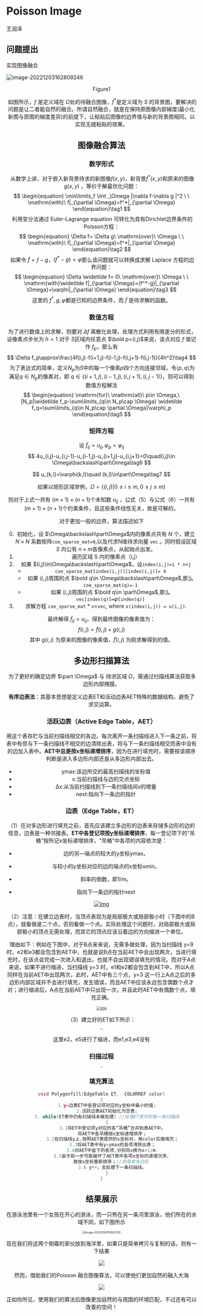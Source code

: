 # Poisson Image

王润泽

## 问题提出

实现图像融合

![image-20221203162809246](C:\Users\Lenovo\AppData\Roaming\Typora\typora-user-images\image-20221203162809246.png)

<center>Figure1

​	如图所示，$f$ 是定义域在 $\Omega$处的待融合图像，$f^*$是定义域为 $S$ 的背景图，要解决的问题是让二者能自然的融合。所谓自然融合，就是在保持原图像内部梯度(最小化新图与原图的梯度差异)的前提下，让粘贴后图像的边界值与新的背景图相同，以实现无缝粘贴的效果。

## 图像融合算法

### 数学形式

​	从数学上讲，对于嵌入新背景待求的新图像$f(x,y)$，新背景$f^*(x,y)$和原来的图像 $g(x,y)$ ，等价于解最优化问题：
$$
\begin{equation}
		\min\limits_f \iint _\Omega |\nabla f-\nabla g |^2 \ \ \mathrm{with}\ f|_{\partial \Omega}=f^*|_{\partial \Omega}
	\end{equation}\tag1
$$
​	利用变分法通过 Euler-Lagrange equation 可转化为具有Dirichlet边界条件的Poisson方程：
$$
\begin{equation}
		\Delta f= \Delta  g\ \mathrm{over}\ \Omega \ \ \mathrm{with}\ f|_{\partial \Omega}=f^*|_{\partial \Omega}
	\end{equation}\tag2
$$
​	如果令 $\widetilde f=f-g$，$(f^*-g)=\varphi$那么该问题就可以转换成求解 Laplace 方程的边界问题：
$$
\begin{equation}
		\Delta \widetilde f= 0\ \mathrm{over}\ \Omega \ \ \mathrm{with}\widetilde f|_{\partial \Omega}=(f^*-g)|_{\partial \Omega}=\varphi|_{\partial \Omega}
	\end{equation}\tag3
$$
这里的 $f^*, g, \varphi$都是已知的边界条件，而 $\widetilde f$ 是待求解的函数。

### 数值方程

​	为了进行数值上的求解，则要对 $\Delta f$ 离散化处理，处理方式利用有限差分的形式，设像素点步长为 $h=1$ 对于 $S$区域内任意点 $\bold p=(i,j)$来说，该点对应 $f$ 值记作 $f_p$，那么有
$$
\Delta f_p\approx\frac{4f(i,j)-f(i+1,j)-f(i-1,j)-f(i,j+1)-f(i,j-1)}{4h^2}\tag4
$$
​	为了表达式的简单，定义$N_p$为$S$中的每一个像素$p$四个方向连接邻域，令$\left<p,q\right>$为满足$q\in N_p$的像素对，即 $q\in\{(i+1,j),(i-1,j),(i,j+1),(i,j-1)\}$，则可以得到数值方程解法
$$
\begin{equation}
		\mathrm{for}\ \mathrm{all}\ p\in \Omega,\ |N_p|\widetilde f_p-\sum\limits_{q\in N_p\cap \Omega} \widetilde f_q=\sum\limits_{q\in N_p\cap \partial \Omega}\varphi_p
	\end{equation}\tag5
$$

### 矩阵方程

设 $\widetilde f_{ij}=u_{ij},\varphi_p=\varphi_{ij}$
$$
4u_{i,j}-u_{i,j-1}-u_{i-1,j}-u_{i+1,j}-u_{i,j+1}=0\quad(i,j)\in \Omega\backslash\part\Omega\tag6
$$

$$
u_{k,l}=\varphi(k,l)\quad (k,l)\in\part\Omega\tag7
$$



如果以矩形区域举例，$\Omega=\{(i,j)|0\le i\le m,0\le j\le m\}$

则对于上式一共有 $(m+1)\times (n+1)$个未知数 $u_{ij}$ ，公式（5）与公式（6）一共有 $(m+1)\times (n+1)$个约束条件，且这些条件线性无关，故是可解的。

对于更加一般的边界，算法描述如下

0. 初始化，设 $\Omega\backslash\part\Omega$内的像素点共有 $N$ 个，建立 $N\times N$ 系数矩阵`coe_sparse_mat=0`,以及代求N维待求向量 `vec` 。同时假设区域 $S$ 内公有 $n\times m$各像素点，从起始点出发。
1. 遍历区域 S 内的像素点（i,j）
2. 如果 $(i,j)\in\Omega\backslash\part\Omega$，设`index(i,j)=i * n+j`
   - `coe_sparse_mat[index(i,j)][index(i,j)]= 4`
   - 如果 $(i,j)$周围的点 $\bold q\in \Omega\backslash\part\Omega$,那么 `coe_sparse_mat(q)=-1`
   - 如果 $(i,j)$周围的点 $\bold q\in \part\Omega$,那么 `vec[index(q)]=`$\varphi$`[index(q)]`
3. 求解方程 `coe_sparse_mat` * `x`=`vec`, where `x(index(i,j)) = u(i,j)`.

最终解得 $\widetilde f_{ij}=u_{ij}$，得到最终图像的像素值为：
$$
f(i,j)=\widetilde f(i,j)+g(i,j)
$$
其中 $g(i,j)$ 为原来的图像的像素值，$\widetilde f(i,j)$ 为刚求解得到的值。

## 多边形扫描算法

​	为了更好的确定边界 $\part \Omega$ 与 待求区域 $\Omega$，需通过扫描线算法获取多边形内部掩膜。

​	**有序边表法**：其基本思想是定义边表ET和活动边表AET特殊的数据结构，避免了求交运算。

### 活跃边表（Active Edge Table，AET）

​	用这个表存贮与当前扫描线相交的各边。每次离开一条扫描线进入下一条之前，将表中有但与下一条扫描线不相交的边清除出表，将与下一条扫描线相交而表中没有的边加入表中。**AET中总是按x坐标递增排序**，因为在进行填充时，需要按该顺序判断是进入多边形内部还是从多边形内部出去。	

- ymax:该边所交的最高扫描线的坐标值
- x:当前扫描线与边的交点坐标
- Δx:从当前扫描线到下一条扫描线间x的增量
- next:指向下一条边的指针

### 边表（Edge Table，ET）

（1）在对多边形进行填充之前，首先应该建立多边形的边表来存储多边形的边的信息，边表是一种邻接表。**ET中各登记项按y坐标递增排序**，每一登记项下的“吊桶”按所记x坐标递增排序，“吊桶”中各项的内容依次是：

- 边的另—端点的较大的y坐标ymax。

- 与较小的y坐标对应的边的端点的x坐标xmin。

- 斜率的倒数，即1/m。
- 指向下一条边的指针next

[![img](https://ezeli.github.io/2019/08/26/%E5%9B%9B%E3%80%81%E5%A4%9A%E8%BE%B9%E5%BD%A2%E7%9A%84%E6%89%AB%E6%8F%8F%E8%BD%AC%E6%8D%A2%E7%AE%97%E6%B3%95%E5%8E%9F%E7%90%86%E5%92%8C%E5%AE%9E%E8%B7%B5/07c84625d6deb13b907d286e2f24249f.png)](https://ezeli.github.io/2019/08/26/四、多边形的扫描转换算法原理和实践/07c84625d6deb13b907d286e2f24249f.png)

（2）注意：在建立边表时，当顶点表现为是局部极大或局部极小时（下图中的B点），就看做是二个点，否则看做一个点。实际处理这个问题时，对局部极大或局部极小的顶点无需处理，而其它的顶点应该沿着边的方向缩进一个单位。

理由如下：例如在下图中，对于B点来来说，无需多做处理，因为当扫描线 y=9 时，e2和e3都会包含到AET中，也就是说B点在当前AET中会出现两次，当进行填充时，在该点会完成一次进入和退出，也就不会出现错误填充的情况。而对于A点来说，如果不进行缩进，当扫描线 y=3 时，e1和e2都会包含到AET中，所以A点同样在当前AET中出现两次，此时，AET中有三个点，y=3 这一行上A点之后的多边形内部区域并不会进行填充，发生错误，而且AET中应该永远包含偶数个点才对；进行缩进后，A点在当前AET中只出现一次，并且此时AET中有偶数个点，填充正确。

[<img src="https://ezeli.github.io/2019/08/26/%E5%9B%9B%E3%80%81%E5%A4%9A%E8%BE%B9%E5%BD%A2%E7%9A%84%E6%89%AB%E6%8F%8F%E8%BD%AC%E6%8D%A2%E7%AE%97%E6%B3%95%E5%8E%9F%E7%90%86%E5%92%8C%E5%AE%9E%E8%B7%B5/149ccb7462202b29b4f5c5b3f6ac4e2d.png" alt="img" style="zoom:67%;" />](https://ezeli.github.io/2019/08/26/四、多边形的扫描转换算法原理和实践/149ccb7462202b29b4f5c5b3f6ac4e2d.png)

（3）建立好的ET如下所示：

[<img src="https://ezeli.github.io/2019/08/26/%E5%9B%9B%E3%80%81%E5%A4%9A%E8%BE%B9%E5%BD%A2%E7%9A%84%E6%89%AB%E6%8F%8F%E8%BD%AC%E6%8D%A2%E7%AE%97%E6%B3%95%E5%8E%9F%E7%90%86%E5%92%8C%E5%AE%9E%E8%B7%B5/bc00a617a66bb00e10eb530edbca410f.png" alt="img" style="zoom: 20%;" />](https://ezeli.github.io/2019/08/26/四、多边形的扫描转换算法原理和实践/bc00a617a66bb00e10eb530edbca410f.png)

这里e2，e5进行了缩进，而e1,e3,e4没有

### 扫描过程

<img src="https://ezeli.github.io/2019/08/26/%E5%9B%9B%E3%80%81%E5%A4%9A%E8%BE%B9%E5%BD%A2%E7%9A%84%E6%89%AB%E6%8F%8F%E8%BD%AC%E6%8D%A2%E7%AE%97%E6%B3%95%E5%8E%9F%E7%90%86%E5%92%8C%E5%AE%9E%E8%B7%B5/737c6a4f8b9d60ceb858bf97f11bcb94.png" alt="img" style="zoom: 15%;" />

### 填充算法

```c
void Polygonfill(EdgeTable ET,  COLORREF color)
{
    1.y=边表ET中各登记项对应的y坐标中最小的值;
    2.活跃边表AET初始化为空表;
    3. while(ET表中仍有扫描线未被处理) //处理ET表中的每一条扫描线
    {
        3.1将ET中登记项y对应的各“吊桶”合并到表AET中，
        将AET中各吊桶按x坐标递增排序；
        3.2在扫描线y上,按照AET表提供的x坐标对，用color实施填充；
        3.3将AET表中有y=ymax的各项清除出表；
        3.4对AET中留下的各项,分别将x换为x+1/m.
        3.5由于前一步可能破坏了AET表中各项x坐标的递增次序，
        故按x坐标重新排序；//非简单多边形 
        3.6 y++，去处理下一条扫描线。
    }
}
```

## 结果展示

在游泳池里有一个女孩在开心的游泳，而一只熊在另一条河里游泳，他们所在的水域不同，如下图所示



<img src="C:\Users\Lenovo\AppData\Roaming\Typora\typora-user-images\image-20221204105602310.png" alt="image-20221204105602310" style="zoom:50%;" />

现在我们将这两个倒霉的家伙放到海洋里，如果只是简单拷贝与复制的话，则有一下结果

![](./project/data/normal_paste.bmp)

然而，借助我们的Poisson 融合图像算法，可以使他们更加自然的融入大海

![](./project/data/Poisson_paste.bmp)

正如你所见，使用我们的算法后图像更加自然的与周围的环境匹配，不过还有可以改善的空间！
